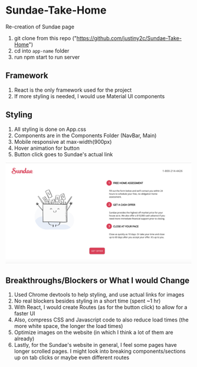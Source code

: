 # Sundae-Take-Home

Re-creation of Sundae page

1. git clone from this repo ("https://github.com/justiny2c/Sundae-Take-Home")
2. cd into `app-name` folder
3. run npm start to run server

## Framework

1. React is the only framework used for the project
2. If more styling is needed, I would use Material UI components

## Styling

1. All styling is done on App.css
2. Components are in the Components Folder (NavBar, Main)
3. Mobile responsive at max-width(900px)
4. Hover animation for button
5. Button click goes to Sundae's actual link

![screenshot](sundae-take-home/screenshot.png)

## Breakthroughs/Blockers or What I would Change

1. Used Chrome devtools to help styling, and use actual links for images
2. No real blockers besides styling in a short time (spent ~1 hr)
3. With React, I would create Routes (as for the button click) to allow for a faster UI
4. Also, compress CSS and Javascript code to also reduce load times (the more white space, the longer the load times)
5. Optimize images on the website (in which I think a lot of them are already)
6. Lastly, for the Sundae's website in general, I feel some pages have longer scrolled pages. I might look into breaking components/sections up on tab clicks or maybe even different routes
